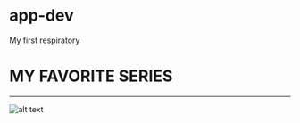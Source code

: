# app-dev
My first respiratory

# MY FAVORITE SERIES 
---------------------
![alt text](https://www.google.com/url?sa=i&url=https%3A%2F%2Fpapers.co%2Fdesktop%2Fhi07-descendants-of-the-sun-heygyo-joonggi%2F&psig=AOvVaw29ZGd_7VoeJHCwHw3Me2jx&ust=1732343818213000&source=images&cd=vfe&opi=89978449&ved=0CBQQjRxqFwoTCMjEhuap74kDFQAAAAAdAAAAABAJ)


